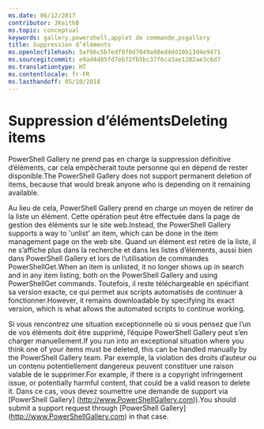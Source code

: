 ```yaml
---
ms.date: 06/12/2017
contributor: JKeithB
ms.topic: conceptual
keywords: gallery,powershell,applet de commande,psgallery
title: Suppression d’éléments
ms.openlocfilehash: 5af66c5b7edf8f0d7049a98ed4dd10b13d4e9471
ms.sourcegitcommit: e9ad4d85fd7eb72fb5bc37f6ca3ae1282ae3c6d7
ms.translationtype: HT
ms.contentlocale: fr-FR
ms.lasthandoff: 05/10/2018
---
```

# <a name="deleting-items"></a><span data-ttu-id="15ca8-103">Suppression d’éléments</span><span class="sxs-lookup"><span data-stu-id="15ca8-103">Deleting items</span></span>

<span data-ttu-id="15ca8-104">PowerShell Gallery ne prend pas en charge la suppression définitive d’éléments, car cela empêcherait toute personne qui en dépend de rester disponible.</span><span class="sxs-lookup"><span data-stu-id="15ca8-104">The PowerShell Gallery does not support permanent deletion of items, because that would break anyone who is depending on it remaining available.</span></span>

<span data-ttu-id="15ca8-105">Au lieu de cela, PowerShell Gallery prend en charge un moyen de retirer de la liste un élément. Cette opération peut être effectuée dans la page de gestion des éléments sur le site web.</span><span class="sxs-lookup"><span data-stu-id="15ca8-105">Instead, the PowerShell Gallery supports a way to 'unlist' an item, which can be done in the item management page on the web site.</span></span>
<span data-ttu-id="15ca8-106">Quand un élément est retiré de la liste, il ne s’affiche plus dans la recherche et dans les listes d’éléments, aussi bien dans PowerShell Gallery et lors de l’utilisation de commandes PowerShellGet.</span><span class="sxs-lookup"><span data-stu-id="15ca8-106">When an item is unlisted, it no longer shows up in search and in any item listing, both on the PowerShell Gallery and using PowerShellGet commands.</span></span>
<span data-ttu-id="15ca8-107">Toutefois, il reste téléchargeable en spécifiant sa version exacte, ce qui permet aux scripts automatisés de continuer à fonctionner.</span><span class="sxs-lookup"><span data-stu-id="15ca8-107">However, it remains downloadable by specifying its exact version, which is what allows the automated scripts to continue working.</span></span>

<span data-ttu-id="15ca8-108">Si vous rencontrez une situation exceptionnelle où si vous pensez que l’un de vos éléments doit être supprimé, l’équipe PowerShell Gallery peut s’en charger manuellement.</span><span class="sxs-lookup"><span data-stu-id="15ca8-108">If you run into an exceptional situation where you think one of your items must be deleted, this can be handled manually by the PowerShell Gallery team.</span></span>
<span data-ttu-id="15ca8-109">Par exemple, la violation des droits d’auteur ou un contenu potentiellement dangereux peuvent constituer une raison valable de le supprimer.</span><span class="sxs-lookup"><span data-stu-id="15ca8-109">For example, if there is a copyright infringement issue, or potentially harmful content, that could be a valid reason to delete it.</span></span>
<span data-ttu-id="15ca8-110">Dans ce cas, vous devez soumettre une demande de support via [PowerShell Gallery] (http://www.PowerShellGallery.com)).</span><span class="sxs-lookup"><span data-stu-id="15ca8-110">You should submit a support request through [PowerShell Gallery] (http://www.PowerShellGallery.com) in that case.</span></span>